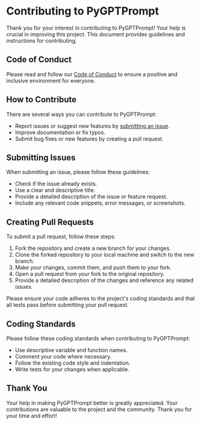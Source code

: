 # Contributing to PyGPTPrompt

Thank you for your interest in contributing to PyGPTPrompt! Your help is crucial
in improving this project. This document provides guidelines and instructions
for contributing.

## Code of Conduct

Please read and follow our [Code of Conduct](CODE_OF_CONDUCT.md) to ensure a
positive and inclusive environment for everyone.

## How to Contribute

There are several ways you can contribute to PyGPTPrompt:

- Report issues or suggest new features by
  [submitting an issue](https://github.com/teleprint-me/pygptprompt/issues/new).
- Improve documentation or fix typos.
- Submit bug fixes or new features by creating a pull request.

## Submitting Issues

When submitting an issue, please follow these guidelines:

- Check if the issue already exists.
- Use a clear and descriptive title.
- Provide a detailed description of the issue or feature request.
- Include any relevant code snippets, error messages, or screenshots.

## Creating Pull Requests

To submit a pull request, follow these steps:

1. Fork the repository and create a new branch for your changes.
2. Clone the forked repository to your local machine and switch to the new
   branch.
3. Make your changes, commit them, and push them to your fork.
4. Open a pull request from your fork to the original repository.
5. Provide a detailed description of the changes and reference any related
   issues.

Please ensure your code adheres to the project's coding standards and that all
tests pass before submitting your pull request.

## Coding Standards

Please follow these coding standards when contributing to PyGPTPrompt:

- Use descriptive variable and function names.
- Comment your code where necessary.
- Follow the existing code style and indentation.
- Write tests for your changes when applicable.

## Thank You

Your help in making PyGPTPrompt better is greatly appreciated. Your
contributions are valuable to the project and the community. Thank you for your
time and effort!
